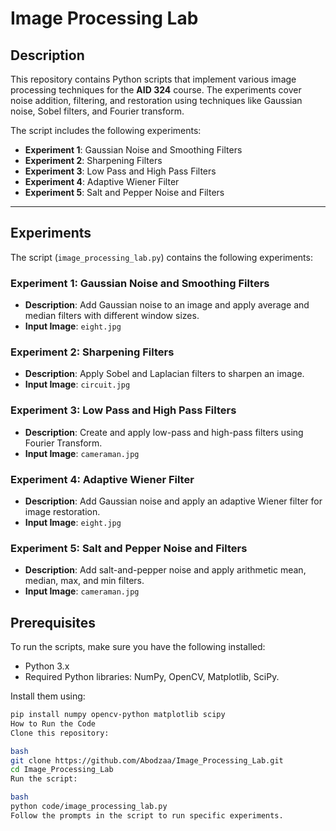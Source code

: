 # Image Processing Lab

## Description
This repository contains Python scripts that implement various image processing techniques for the **AID 324** course. The experiments cover noise addition, filtering, and restoration using techniques like Gaussian noise, Sobel filters, and Fourier transform.

The script includes the following experiments:
- **Experiment 1**: Gaussian Noise and Smoothing Filters
- **Experiment 2**: Sharpening Filters
- **Experiment 3**: Low Pass and High Pass Filters
- **Experiment 4**: Adaptive Wiener Filter
- **Experiment 5**: Salt and Pepper Noise and Filters

---

## Experiments
The script (`image_processing_lab.py`) contains the following experiments:

### Experiment 1: Gaussian Noise and Smoothing Filters
- **Description**: Add Gaussian noise to an image and apply average and median filters with different window sizes.
- **Input Image**: `eight.jpg`

### Experiment 2: Sharpening Filters
- **Description**: Apply Sobel and Laplacian filters to sharpen an image.
- **Input Image**: `circuit.jpg`

### Experiment 3: Low Pass and High Pass Filters
- **Description**: Create and apply low-pass and high-pass filters using Fourier Transform.
- **Input Image**: `cameraman.jpg`

### Experiment 4: Adaptive Wiener Filter
- **Description**: Add Gaussian noise and apply an adaptive Wiener filter for image restoration.
- **Input Image**: `eight.jpg`

### Experiment 5: Salt and Pepper Noise and Filters
- **Description**: Add salt-and-pepper noise and apply arithmetic mean, median, max, and min filters.
- **Input Image**: `cameraman.jpg`

## Prerequisites
To run the scripts, make sure you have the following installed:
- Python 3.x
- Required Python libraries: NumPy, OpenCV, Matplotlib, SciPy.

Install them using:
```bash
pip install numpy opencv-python matplotlib scipy
How to Run the Code
Clone this repository:

bash
git clone https://github.com/Abodzaa/Image_Processing_Lab.git
cd Image_Processing_Lab
Run the script:

bash
python code/image_processing_lab.py
Follow the prompts in the script to run specific experiments.
